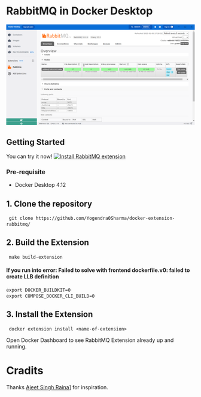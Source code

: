 ﻿# RabbitMQ in Docker Desktop
 
 ![Screenshot of the extension inside Docker Desktop](screenshots.png?raw=true)

## Getting Started

You can try it now! [![Install RabbitMQ extension](https://img.shields.io/badge/-Install%20RabbitMQ%20extension-white?logo=docker)](https://open.docker.com/extensions/marketplace?extensionId=yogendra0sharma/rabbitmq-docker-extension&tag=latest)

### Pre-requisite

- Docker Desktop 4.12


## 1. Clone the repository


```shell
 git clone https://github.com/Yogendra0Sharma/docker-extension-rabbitmq/
```

## 2. Build the Extension

```shell
 make build-extension
```
#### If you run into error: Failed to solve with frontend dockerfile.v0: failed to create LLB definition
```
export DOCKER_BUILDKIT=0
export COMPOSE_DOCKER_CLI_BUILD=0
```


## 3. Install the Extension

```shell
 docker extension install <name-of-extension>
 ```
 
 
 Open Docker Dashboard to see RabbitMQ Extension already up and running.
 
# Cradits
Thanks [Ajeet Singh Raina](https://github.com/collabnix/redisinsight-docker-extension)] for inspiration.
